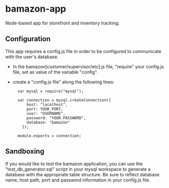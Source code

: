 # bamazon-app
Node-based app for storefront and inventory tracking.
## Configuration
This app requires a config.js file in order to be configured to communicate with the user's database.
* In the bamazon[customer/supervisor/etc].js file, "require" your config.js file, set as value of the variable "config".
* create a "config.js file" along the following lines:
        
        var mysql = require("mysql");

        var connection = mysql.createConnection({
            host: "localhost",
            port: YOUR_PORT,
            user: "USERNAME",
            password: "YOUR_PASSWORD",
            database: "bamazon"
          });

        module.exports = connection;
        
## Sandboxing
If you would like to test the bamazon application, you can use the "test_db_generator.sql" script in your mysql workspace to generate a database with the appropriate table structure.  Be sure to reflect database name, host path, port and password information in your config.js file.
